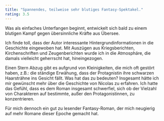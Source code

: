 ```yaml
---
title: "Spannendes, teilweise sehr blutiges Fantasy-Spektakel."
rating: 3.5
---
```

Was als einfaches Unterfangen beginnt, entwickelt sich bald zu einem blutigen
Kampf gegen übersinnliche Kräfte aus Übersee.

Ich finde toll, dass der Autor interessante Hintergrundinformationen in die 
Geschichte eingewoben hat. Mit Auszügen aus Kriegsberichten, Kirchenschriften 
und Zeugenberichten wurde ich in die Atmosphäre, die damals vielleicht geherrscht
hat, hineingezogen.

Einen Stern Abzug gibt es aufgrund von Kleinigkeiten, die mich oft gestört haben,
z.B.: die ständige Erwähung, dass der Protagnistin ihre schwarzen Haarsträhne ins
Gesicht fällt. Was hat das zu bedeuten? Insgesamt hätte ich mir gewünscht mehr 
über die Geschichte von Nicolas zu erfahren. Ich hatte das Gefühl, dass es dem 
Roman insgesamt schwerfiel, sich ob der Vielzahl von Charakteren auf bestimmte, 
außer den Protagonistinnen, zu konzentrieren.

Für mich dennoch ein gut zu lesender Fantasy-Roman, der mich neugierig auf mehr
Romane dieser Epoche gemacht hat.